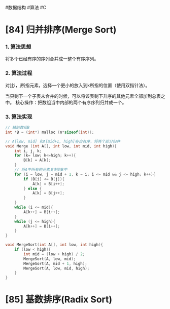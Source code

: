 #数据结构 #算法 #C 
# [84]     归并排序(Merge Sort)
### 1. 算法思想
将多个已经有序的序列合并成一整个有序序列。

### 2. 算法过程
对比i，j所指元素，选择一个更小的放入到k所指的位置（使用双指针法）。

当只剩下一个子表未合并的时候，可以将该表剩下升序的其他元素全部加到总表之中。
核心操作：把数组当中内部的两个有序序列归并成一个。

### 3. 算法实现
```c
// 辅助数组B
int *B = (int*) malloc (n*sizeof(int));

// A[low, mid] 和A[mid+1, high]各自有序，将两个部分归并
void Merge (int A[], int low, int mid, int high){
    int i, j, k;
    for (k= low; k<=high; k++){
        B[k] = A[k];
    }
    // 将A中所有的元素复制到B中
    for (i = low, j = mid + 1, k = i; i <= mid && j <= high; k++){
        if (B[i] <= B[j]){
            A[k] = B[i++];
        } else {
            A[k] = B[j++];
        }
    }
    while (i <= mid){
        A[k++] = B[i++];
    }
    while (j <= high){
        A[k++] = B[i++];
    }
}

void MergeSort(int A[], int low, int high){
    if (low < high){
        int mid = (low + high) / 2;
        MergeSort(A, low, mid);
        MergeSort(A, mid + 1, high);
        MergeSort(A, low, mid, high);
    }
}
```

# [85]     基数排序(Radix Sort)



